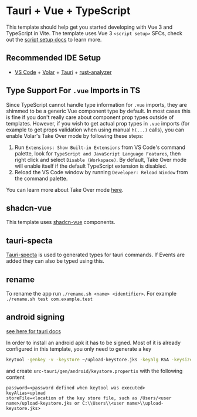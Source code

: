 # Tauri + Vue + TypeScript

This template should help get you started developing with Vue 3 and TypeScript in Vite. The template uses Vue 3 `<script setup>` SFCs, check out the [script setup docs](https://v3.vuejs.org/api/sfc-script-setup.html#sfc-script-setup) to learn more.

## Recommended IDE Setup

- [VS Code](https://code.visualstudio.com/) + [Volar](https://marketplace.visualstudio.com/items?itemName=Vue.volar) + [Tauri](https://marketplace.visualstudio.com/items?itemName=tauri-apps.tauri-vscode) + [rust-analyzer](https://marketplace.visualstudio.com/items?itemName=rust-lang.rust-analyzer)

## Type Support For `.vue` Imports in TS

Since TypeScript cannot handle type information for `.vue` imports, they are shimmed to be a generic Vue component type by default. In most cases this is fine if you don't really care about component prop types outside of templates. However, if you wish to get actual prop types in `.vue` imports (for example to get props validation when using manual `h(...)` calls), you can enable Volar's Take Over mode by following these steps:

1. Run `Extensions: Show Built-in Extensions` from VS Code's command palette, look for `TypeScript and JavaScript Language Features`, then right click and select `Disable (Workspace)`. By default, Take Over mode will enable itself if the default TypeScript extension is disabled.
2. Reload the VS Code window by running `Developer: Reload Window` from the command palette.

You can learn more about Take Over mode [here](https://github.com/johnsoncodehk/volar/discussions/471).

## shadcn-vue
This template uses [shadcn-vue](https://www.shadcn-vue.com/) components.

## tauri-specta
[Tauri-specta](https://docs.rs/tauri-specta/2.0.0-rc.20/tauri_specta/index.html) is used to generated types for tauri commands. If Events are added they can also be typed using this.

## rename
To rename the app run `./rename.sh <name> <identifier>`.
For example `./rename.sh test com.example.test`

## android signing
[see here for tauri docs](https://v2.tauri.app/distribute/sign/android/)

In order to install an android apk it has to be signed.
Most of it is already configured in this template, you only need to generate a key
```bash
keytool -genkey -v -keystore ~/upload-keystore.jks -keyalg RSA -keysize 2048 -validity 10000 -alias upload
```
and create `src-tauri/gen/android/keystore.propertis` with the following content
```
password=<password defined when keytool was executed>
keyAlias=upload
storeFile=<location of the key store file, such as /Users/<user name>/upload-keystore.jks or C:\\Users\\<user name>\\upload-keystore.jks>
```

